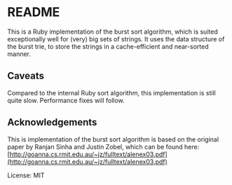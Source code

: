 README
======

This is a Ruby implementation of the burst sort algorithm, which is suited exceptionally well for (very) big sets of strings. It uses the data structure of the burst trie, to store the strings in a cache-efficient and near-sorted manner.

Caveats
-------

Compared to the internal Ruby sort algorithm, this implementation is still quite slow. Performance fixes will follow.

Acknowledgements
----------------

This is implementation of the burst sort algorithm is based on the original paper by Ranjan Sinha and Justin Zobel, which can be found here: [http://goanna.cs.rmit.edu.au/~jz/fulltext/alenex03.pdf](http://goanna.cs.rmit.edu.au/~jz/fulltext/alenex03.pdf)


License: MIT
